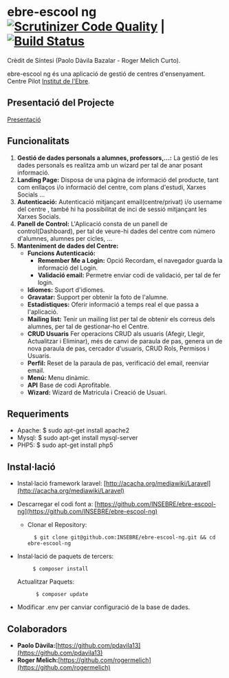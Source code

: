 # ebre-escool ng [![Scrutinizer Code Quality](https://scrutinizer-ci.com/g/INSEBRE/ebre-escool-ng/badges/quality-score.png?b=master)](https://scrutinizer-ci.com/g/INSEBRE/ebre-escool-ng/?branch=master) | [![Build Status](https://travis-ci.org/INSEBRE/ebre-escool-ng.svg?branch=master)](https://travis-ci.org/INSEBRE/ebre-escool-ng)
Crèdit de Síntesi (Paolo Dàvila Bazalar - Roger Melich Curto).

ebre-escool ng és una aplicació de gestió de centres d'ensenyament. Centre Pilot [Institut de l'Ebre](http://www.iesebre.com).

## Presentació del Projecte ##
[Presentació](http://insebre.github.io/ebre-escool-ng-presentation)

## Funcionalitats ##
1. **Gestió de dades personals a alumnes, professors,...:** La gestió de les dades personals es realitza amb un wizard per tal de anar posant informació.
2. **Landing Page:** Disposa de una pàgina de informació del producte, tant com enllaços i/o informació del centre, com plans d'estudi, Xarxes Socials ...
3. **Autenticació:** Autenticació mitjançant email(centre/privat) i/o username del centre , també hi ha possibilitat de inci de sessió mitjançant les Xarxes Socials.
4. **Panell de Control:** L'Aplicació consta de un panell de control(Dashboard), per tal de veure-hi dades del centre com número d'alumnes, alumnes per cicles, ...
5. **Manteniment de dades del Centre:**
   * **Funcions Autenticació:**
        * **Remember Me a Login:** Opció Recordam, el navegador guarda la informació del Login.
        * **Validació email:** Permetre enviar codi de validació, per tal de fer login.
    * **Idiomes:** Suport d'idiomes.
    * **Gravatar:** Support per obtenir la foto de l'alumne.
    * **Estadístiques:** Oferir informació a temps real el que passa a l'aplicació.
    * **Mailing list:** Tenir un mailing list per tal de obtenir els correus dels alumnes, per tal de gestionar-ho el Centre.
    * **CRUD Usuaris** Fer operacions CRUD als usuaris (Afegir, Llegir, Actualitzar i Eliminar), més de canvi de paraula de pas, genera un de nova paraula de pas, cercador d'usuaris, CRUD Rols, Permisos i Usuaris.
    * **Perfil:** Reset de la paraula de pas, verificació del email, reenviar email.
    * **Menú:** Menu dinàmic.
    * **API** Base de codi Aprofitable.
    * **Wizard:** Wizard de Matricula i Creació de Usuari.

## Requeriments ##
* Apache: $ sudo apt-get install apache2
* Mysql: $ sudo apt-get install mysql-server
* PHP5: $ sudo apt-get install php5

## Instal·lació ##
* Instal·lació framework laravel: [http://acacha.org/mediawiki/Laravel](http://acacha.org/mediawiki/Laravel)
* Descarregar el codi font a: [https://github.com/INSEBRE/ebre-escool-ng](https://github.com/INSEBRE/ebre-escool-ng)
    * Clonar el Repository:

            $ git clone git@github.com:INSEBRE/ebre-escool-ng.git && cd ebre-escool-ng
* Instal·lació de paquets de tercers:

           $ composer install
     Actualitzar Paquets:

            $ composer update

* Modificar .env per canviar configuració de la base de dades.

## Colaboradors ##
* **Paolo Dàvila:**[https://github.com/pdavila13](https://github.com/pdavila13)
* **Roger Melich:**[https://github.com/rogermelich](https://github.com/rogermelich)